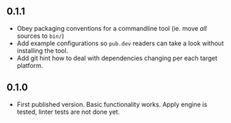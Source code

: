 ## 0.1.1

- Obey packaging conventions for a commandline tool (ie. move _all_ sources to `bin/`)
- Add example configurations so `pub.dev` readers can take a look without installing the tool.
- Add git hint how to deal with dependencies changing per each target platform.

## 0.1.0

- First published version. Basic functionality works. Apply engine is tested, linter tests are not done yet.
